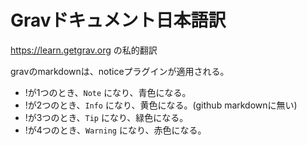 # Gravドキュメント日本語訳

https://learn.getgrav.org の私的翻訳

gravのmarkdownは、noticeプラグインが適用される。

- !が1つのとき、`Note` になり、青色になる。
- !が2つのとき、`Info` になり、黄色になる。(github markdownに無い)
- !が3つのとき、`Tip` になり、緑色になる。
- !が4つのとき、`Warning` になり、赤色になる。
